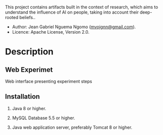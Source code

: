 This project contains artifacts built in the context of research, which aims to understand the influence of AI on people, taking into account their deep-rooted beliefs.. 
 * Author: Jean Gabriel Nguema Ngomo (mvojgnn@gmail.com).
 * Licence: Apache License, Version 2.0.

# Description
## Web Experimet
Web interface presenting experiment steps

## Installation

1.	Java 8 or higher.

2.	MySQL Database 5.5 or higher. 

3.	Java web application server, preferably Tomcat 8 or higher. 